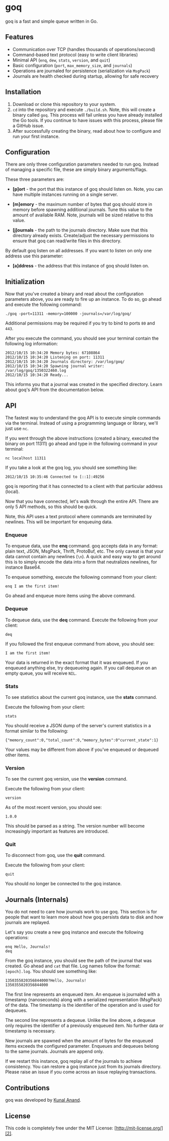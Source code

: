 # goq

goq is a fast and simple queue written in Go.


## Features

- Communication over TCP (handles thousands of operations/second)
- Command-based text protocol (easy to write client libraries)
- Minimal API (`enq`, `dew`, `stats`, `version`, and `quit`)
- Basic configuration (`port`, `max_memory_size`, and `journals`)
- Operations are journaled for persistence (serialization via `MsgPack`)
- Journals are health checked during startup, allowing for safe recovery


## Installation

1. Download or clone this repository to your system.
2. `cd` into the repository and execute `./build.sh`. Note, this will create a binary called `goq`. This process will fail unless you have already installed the Go tools. If you continue to have issues with this process, please file a GitHub issue.
3. After successfully creating the binary, read about how to configure and run your first instance.


## Configuration

There are only three configuration parameters needed to run goq. Instead of managing a specific file, these are simply binary arguments/flags.

These three parameters are:

- **[p]ort** - the port that this instance of goq should listen on. Note, you can have multiple instances running on a single server.

- **[m]emory** - the maximum number of bytes that goq should store in memory before spawning additional journals. Tune this value to the amount of available RAM. Note, journals will be sized relative to this value.

- **[j]ournals** - the path to the journals directory. Make sure that this directory already exists. Create/adjust the necessary permissions to ensure that goq can read/write files in this directory.

By default goq listen on all addresses. If you want to listen on only one address use this parameter:

- **[a]ddress** - the address that this instance of goq should listen on.


## Initialization

Now that you've created a binary and read about the configuration parameters above, you are ready to fire up an instance. To do so, go ahead and execute the following command:

	./goq -port=11311 -memory=100000 -journals=/var/log/goq/

Additional permissions may be required if you try to bind to ports `80` and `443`.

After you execute the command, you should see your terminal contain the following log information:

	2012/10/15 10:34:20 Memory bytes: 67108864
	2012/10/15 10:34:20 Listening on port: 11311
	2012/10/15 10:34:20 Journals directory: /var/log/goq/
	2012/10/15 10:34:20 Spawning journal writer: /var/log/goq/1350322460.log
	2012/10/15 10:34:20 Ready...

This informs you that a journal was created in the specified directory. Learn about goq's API from the documentation below.


## API

The fastest way to understand the goq API is to execute simple commands via the terminal. Instead of using a programming language or library, we'll just use `nc`.

If you went through the above instructions (created a binary, executed the binary on port 11311) go ahead and type in the following command in your terminal:

	nc localhost 11311
	
If you take a look at the goq log, you should see something like:

	2012/10/15 10:35:46 Connected to [::1]:49256

goq is reporting that it has connected to a client with that particular address (local).

Now that you have connected, let's walk through the entire API. There are only 5 API methods, so this should be quick.

Note, this API uses a text protocol where commands are terminated by newlines. This will be important for enqueuing data.

### Enqueue

To enqueue data, use the **enq** command. goq accepts data in any format: plain text, JSON, MsgPack, Thrift, ProtoBuf, etc. The only caveat is that your data cannot contain any newlines (`\n`). A quick and easy way to get around this is to simply encode the data into a form that neutralizes newlines, for instance Base64.

To enqueue something, execute the following command from your client:

	enq I am the first item!

Go ahead and enqueue more items using the above command.

### Dequeue

To dequeue data, use the **deq** command. Execute the following from your client:

	deq

If you followed the first enqueue command from above, you should see:

	I am the first item!

Your data is returned in the exact format that it was enqueued. If you enqueued anything else, try dequeueing again. If you call dequeue on an empty queue, you will receive `NIL`.

### Stats

To see statistics about the current goq instance, use the **stats** command.

Execute the following from your client:

	stats

You should receive a JSON dump of the server's current statistics in a format similar to the following:

	{"memory_count":0,"total_count":0,"memory_bytes":0"current_state":1}

Your values may be different from above if you've enqueued or dequeued other items.

### Version

To see the current goq version, use the **version** command.

Execute the following from your client:

	version
	
As of the most recent version, you should see:

	1.0.0

This should be parsed as a string. The version number will become increasingly important as features are introduced.

### Quit

To disconnect from goq, use the **quit** command.

Execute the following from your client:

	quit
	
You should no longer be connected to the goq instance.


## Journals (Internals)

You do not need to care how journals work to use goq. This section is for people that want to learn more about how goq persists data to disk and how journals are replayed.

Let's say you create a new goq instance and execute the following operations:

	enq Hello, Journals!
	deq

From the goq instance, you should see the path of the journal that was created. Go ahead and `cat` that file. Log names follow the format: `[epoch].log`. You should see something like:

	1350355820356844000?Hello, Journals!
	1350355820356844000

The first line represents an enqueued item. An enqueue is journaled with a timestamp (nanoseconds) along with a serialized representation (MsgPack) of the data. The timestamp is the identifier of the operation and is used for dequeues.

The second line represents a dequeue. Unlike the line above, a dequeue only requires the identifier of a previously enqueued item. No further data or timestamp is necessary.

New journals are spawned when the amount of bytes for the enqueued items exceeds the configured parameter. Enqueues and dequeues belong to the same journals. Journals are append only.

If we restart this instance, goq replay all of the journals to achieve consistency. You can restore a goq instance just from its journals directory. Please raise an issue if you come across an issue replaying transactions.


## Contributions

goq was developed by [Kunal Anand][0].


## License

This code is completely free under the MIT License: [http://mit-license.org/][2].


[0]: https://twitter.com/ka
[2]: http://mit-license.org/
